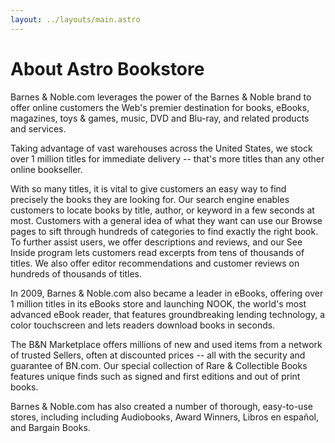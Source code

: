 ```yaml
---
layout: ../layouts/main.astro
---
```



# About Astro Bookstore

Barnes & Noble.com leverages the power of the Barnes & Noble brand to offer online customers the Web's premier destination for books, eBooks, magazines, toys & games, music, DVD and Blu-ray, and related products and services.

Taking advantage of vast warehouses across the United States, we stock over 1 million titles for immediate delivery -- that's more titles than any other online bookseller.

With so many titles, it is vital to give customers an easy way to find precisely the books they are looking for. Our search engine enables customers to locate books by title, author, or keyword in a few seconds at most. Customers with a general idea of what they want can use our Browse pages to sift through hundreds of categories to find exactly the right book. To further assist users, we offer descriptions and reviews, and our See Inside program lets customers read excerpts from tens of thousands of titles. We also offer editor recommendations and customer reviews on hundreds of thousands of titles.

In 2009, Barnes & Noble.com also became a leader in eBooks, offering over 1 million titles in its eBooks store and launching NOOK, the world's most advanced eBook reader, that features groundbreaking lending technology, a color touchscreen and lets readers download books in seconds.

The B&N Marketplace offers millions of new and used items from a network of trusted Sellers, often at discounted prices -- all with the security and guarantee of BN.com. Our special collection of Rare & Collectible Books features unique finds such as signed and first editions and out of print books.

Barnes & Noble.com has also created a number of thorough, easy-to-use stores, including including Audiobooks, Award Winners, Libros en español, and Bargain Books.